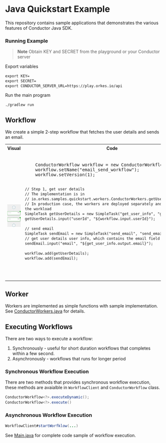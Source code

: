 # Java Quickstart Example
This repository contains sample applications that demonstrates the various features of Conductor Java SDK.

### Running Example

> **Note**
Obtain KEY and SECRET from the playground or your Conductor server

Export variables
```shell
export KEY=
export SECRET=
export CONDUCTOR_SERVER_URL=https://play.orkes.io/api
```

Run the main program
```shell
./gradlew run

```

## Workflow
We create a simple 2-step workflow that fetches the user details and sends an email.

<table><tr><th>Visual</th><th>Code</th><th>JSON</th></tr>

<tr>
<td width="220px"><img src="src/main/resources/workflow.png"></td>
<td>
<pre>
    ConductorWorkflow<WorkflowInput> workflow = new ConductorWorkflow<>(executor);
    workflow.setName("email_send_workflow");
    workflow.setVersion(1);

    // Step 1, get user details
    // The implementation is in
    // io.orkes.samples.quickstart.workers.ConductorWorkers.getUserInfo.
    // In production case, the workers are deployed separately and scaled based on the workload
    SimpleTask getUserDetails = new SimpleTask("get_user_info", "get_user_info");
    getUserDetails.input("userId", "${workflow.input.userId}");

    // send email
    SimpleTask sendEmail = new SimpleTask("send_email", "send_email");
    // get user details user info, which contains the email field
    sendEmail.input("email", "${get_user_info.output.email}");

    workflow.add(getUserDetails);
    workflow.add(sendEmail);
</pre>
</td>
<td>
<pre>
{
  "name": "email_send_workflow",
  "version": 1,
  "tasks": [
    {
      "name": "get_user_info",
      "taskReferenceName": "get_user_info",
      "inputParameters": {
        "userId": "${workflow.input.userId}"
      },
      "type": "SIMPLE"
    },
    {
      "name": "send_email",
      "taskReferenceName": "send_email",
      "inputParameters": {
        "email": "${get_user_info.output.email}"
      },
      "type": "SIMPLE"
    }
  ],
  "inputParameters": ["userId"],
  "schemaVersion": 2
}
</pre>
</td>
</tr>
</table>


## Worker
Workers are implemented as simple functions with sample implementation.  
See [ConductorWorkers.java](src/main/java/io/orkes/samples/quickstart/workers/ConductorWorkers.java) for details.

## Executing Workflows
There are two ways to execute a workflow:
1. Synchronously - useful for short duration workflows that completes within a few second.  
2. Asynchronously - workflows that runs for longer period

### Synchronous Workflow Execution
There are two methods that provides synchronous workflow execution, these methods are avaialble in `WorkflowClient` and `ConductorWorkflow` class.

```java
ConductorWorkflow<?>.executeDynamic();
ConductorWorkflow<?>.execute()
```

### Asynchronous Workflow Execution
```java
WorkflowClient#startWorfklow(...)
```

See [Main.java](src/main/java/io/orkes/samples/quickstart/Main.java) for complete code sample of workflow execution.


